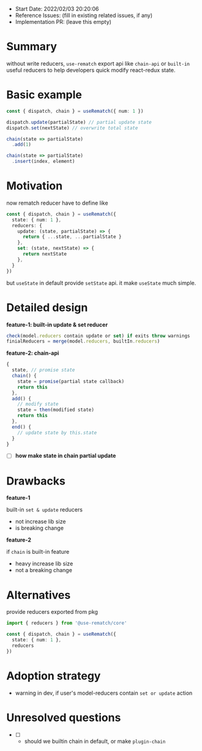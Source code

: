 - Start Date: 2022/02/03 20:20:06
- Reference Issues: (fill in existing related issues, if any)
- Implementation PR: (leave this empty)

# Summary

without write reducers, `use-rematch` export api like `chain-api` or `built-in` useful reducers to help developers quick modify react-redux state.

# Basic example

```ts
const { dispatch, chain } = useRematch({ num: 1 })

dispatch.update(partialState) // partial update state
dispatch.set(nextState) // overwrite total state

chain(state => partialState)
  .add(1)

chain(state => partialState)
  .insert(index, element)
```

# Motivation

now rematch reducer have to define like

```ts
const { dispatch, chain } = useRematch({
  state: { num: 1 },
  reducers: {
    update: (state, partialState) => {
      return { ...state, ...partialState }
    },
    set: (state, nextState) => {
      return nextState
    },
  }
})
```

but `useState` in default provide `setState` api. it make `useState` much simple.

# Detailed design

**feature-1: built-in update & set reducer**

```ts
check(model.reducers contain update or set) if exits throw warnings
finialReducers = merge(model.reducers, builtIn.reducers)
```

**feature-2: chain-api**

```ts
{
  state, // promise state
  chain() {
    state = promise(partial state callback)
    return this
  },
  add() {
    // modify state
    state = then(modified state)
    return this
  },
  end() {
    // update state by this.state
  }
}
```

- [ ] **how make state in chain partial update**

# Drawbacks

**feature-1**

built-in `set & update` reducers

- not increase lib size
- is breaking change

**feature-2**

if `chain` is built-in feature

- heavy increase lib size
- not a breaking change

# Alternatives

provide reducers exported from pkg

```ts
import { reducers } from '@use-rematch/core'

const { dispatch, chain } = useRematch({
  state: { num: 1 },
  reducers
})
```

# Adoption strategy

- warning in dev, if user's model-reducers contain `set or update` action

# Unresolved questions

- [ ] - should we builtin chain in default, or make `plugin-chain`